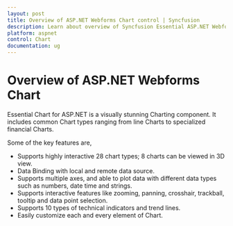 ```yaml
---
layout: post
title: Overview of ASP.NET Webforms Chart control | Syncfusion
description: Learn about overview of Syncfusion Essential ASP.NET Webforms Chart control, its elements and more.
platform: aspnet
control: Chart
documentation: ug
---
```


# Overview of ASP.NET Webforms Chart

Essential Chart for ASP.NET is a visually stunning Charting component. It includes common Chart types ranging from line Charts to specialized financial Charts.

Some of the key features are,

* Supports highly interactive 28 chart types; 8 charts can be viewed in 3D view.
* Data Binding with local and remote data source.
* Supports multiple axes, and able to plot data with different data types such as numbers, date time and strings.
* Supports interactive features like zooming, panning, crosshair, trackball, tooltip and data point selection.
* Supports 10 types of technical indicators and trend lines.
* Easily customize each and every element of Chart.
